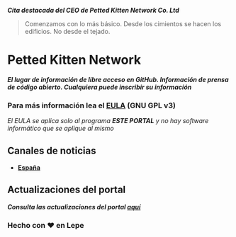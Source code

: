 ***Cita destacada del CEO de Petted Kitten Network Co. Ltd***

> Comenzamos con lo más básico. Desde los cimientos se hacen los edificios. No desde el tejado.

# Petted Kitten Network
***El lugar de información de libre acceso en GitHub. Información de prensa de código abierto. Cualquiera puede inscribir su información***

### Para más información lea el [EULA](https://github.com/peki-network/eula) (GNU GPL v3)
*El EULA se aplica solo al programa **ESTE PORTAL** y no hay software informático que se aplique al mismo*

## Canales de noticias

- **[España](https://github.com/peki-network/noticias-espana)**

## Actualizaciones del portal

***Consulta las actualizaciones del portal [aquí](https://github.com/peki-network/changelog)***

### Hecho con ❤️ en Lepe
